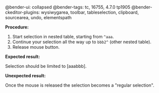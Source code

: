 @bender-ui: collapsed
@bender-tags: tc, 16755, 4.7.0 tp1905
@bender-ckeditor-plugins: wysiwygarea, toolbar, tableselection, clipboard, sourcearea, undo, elementspath

**Procedure:**

1. Start selection in nested table, starting from `^aaa`.
1. Continue your selection all the way up to `bbb2^` (other nested table).
1. Release mouse button.

**Expected result:**

Selection should be limited to [<td>aaa</td><td>bbb</td>].

**Unexpected result:**

Once the mouse is released the selection becomes a "regular selection".
